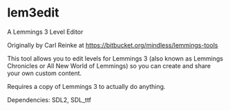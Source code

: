 # lem3edit
A Lemmings 3 Level Editor

Originally by Carl Reinke at https://bitbucket.org/mindless/lemmings-tools

This tool allows you to edit levels for Lemmings 3 (also known as Lemmings Chronicles or All New World of Lemmings) so you can create and share your own custom content.

Requires a copy of Lemmings 3 to actually do anything.

Dependencies: SDL2, SDL_ttf
